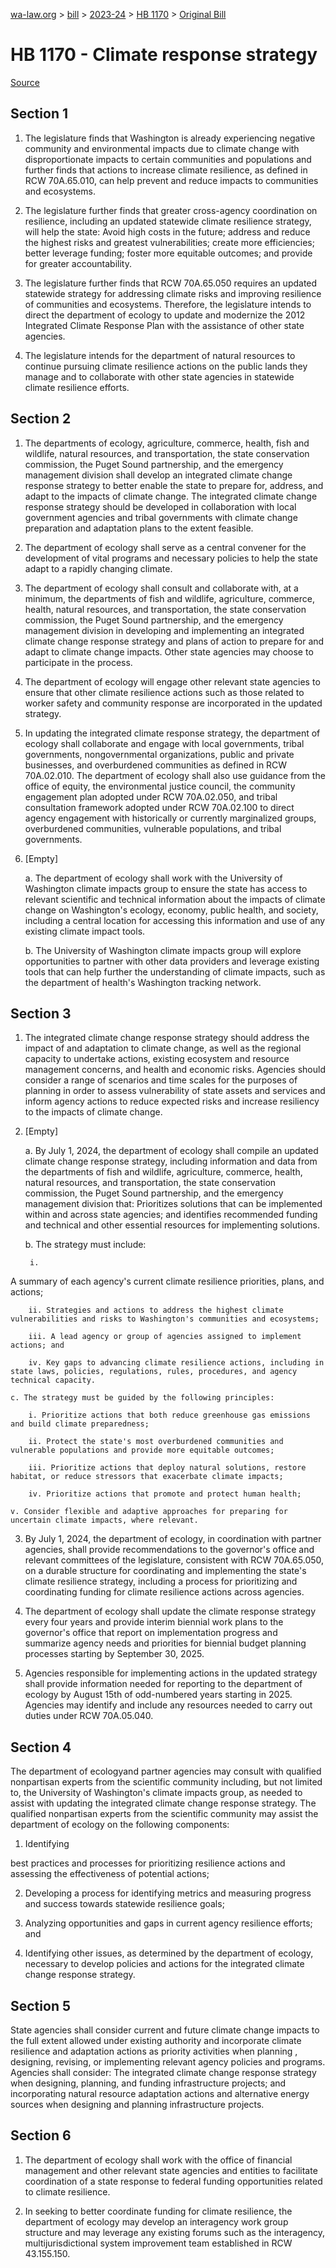 [wa-law.org](/) > [bill](/bill/) > [2023-24](/bill/2023-24/) > [HB 1170](/bill/2023-24/hb/1170/) > [Original Bill](/bill/2023-24/hb/1170/1/)

# HB 1170 - Climate response strategy

[Source](http://lawfilesext.leg.wa.gov/biennium/2023-24/Pdf/Bills/House%20Bills/1170.pdf)

## Section 1
1. The legislature finds that Washington is already experiencing negative community and environmental impacts due to climate change with disproportionate impacts to certain communities and populations and further finds that actions to increase climate resilience, as defined in RCW 70A.65.010, can help prevent and reduce impacts to communities and ecosystems.

2. The legislature further finds that greater cross-agency coordination on resilience, including an updated statewide climate resilience strategy, will help the state: Avoid high costs in the future; address and reduce the highest risks and greatest vulnerabilities; create more efficiencies; better leverage funding; foster more equitable outcomes; and provide for greater accountability.

3. The legislature further finds that RCW 70A.65.050 requires an updated statewide strategy for addressing climate risks and improving resilience of communities and ecosystems. Therefore, the legislature intends to direct the department of ecology to update and modernize the 2012 Integrated Climate Response Plan with the assistance of other state agencies.

4. The legislature intends for the department of natural resources to continue pursuing climate resilience actions on the public lands they manage and to collaborate with other state agencies in statewide climate resilience efforts.

## Section 2
1. The departments of ecology, agriculture, commerce, health, fish and wildlife, natural resources, and transportation, the state conservation commission, the Puget Sound partnership, and the emergency management division shall develop an integrated climate change response strategy to better enable the state  to prepare for, address, and adapt to the impacts of climate change. The integrated climate change response strategy should be developed in collaboration with local government agencies and tribal governments with climate change preparation and adaptation plans to the extent feasible.

2. The department of ecology shall serve as a central  convener for the development of vital programs and necessary policies to help the state adapt to a rapidly changing climate.

3. The department of ecology shall consult and collaborate with, at a minimum, the departments of fish and wildlife, agriculture, commerce, health, natural resources, and transportation, the state conservation commission, the Puget Sound partnership, and the emergency management division in developing and implementing an integrated climate change response strategy and plans of action to prepare for and adapt to climate change impacts. Other state agencies may choose to participate in the process.

4. The department of ecology will engage other relevant state agencies to ensure that other climate resilience actions such as those related to worker safety and community response are incorporated in the updated strategy.

5. In updating the integrated climate response strategy, the department of ecology shall collaborate and engage with local governments, tribal governments, nongovernmental organizations, public and private businesses, and overburdened communities as defined in RCW 70A.02.010. The department of ecology shall also use guidance from the office of equity, the environmental justice council, the community engagement plan adopted under RCW 70A.02.050, and tribal consultation framework adopted under RCW 70A.02.100 to direct agency engagement with historically or currently marginalized groups, overburdened communities, vulnerable populations, and tribal governments.

6. [Empty]

    a. The department of ecology shall work with the University of Washington climate impacts group to ensure the state has access to relevant scientific and technical information about the impacts of climate change on Washington's ecology, economy, public health, and society, including a central location for accessing this information and use of any existing climate impact tools.

    b. The University of Washington climate impacts group will explore opportunities to partner with other data providers and leverage existing tools that can help further the understanding of climate impacts, such as the department of health's Washington tracking network.

## Section 3
1. The integrated climate change response strategy should address the impact of and adaptation to climate change, as well as the regional capacity to undertake actions, existing ecosystem and resource management concerns, and health and economic risks. Agencies should consider a range of scenarios and time scales for the purposes of planning in order to assess vulnerability of state assets and services and inform agency actions to reduce expected risks and increase resiliency to the impacts of climate change.

2. [Empty]

    a. By July 1, 2024, the department of ecology shall compile an updated climate change response strategy, including information and data from the departments of fish and wildlife, agriculture, commerce, health, natural resources, and transportation, the state conservation commission, the Puget Sound partnership, and the emergency management division that: Prioritizes solutions that can be implemented within and across state agencies; and identifies recommended funding  and technical and other essential resources for implementing solutions.

    b. The  strategy must include:

        i.

A summary of each agency's current climate resilience priorities, plans, and actions;

        ii. Strategies and actions to address the highest climate vulnerabilities and risks to Washington's communities and ecosystems;

        iii. A lead agency or group of agencies assigned to implement actions; and

        iv. Key gaps to advancing climate resilience actions, including in state laws, policies, regulations, rules, procedures, and agency technical capacity.

    c. The strategy must be guided by the following principles:

        i. Prioritize actions that both reduce greenhouse gas emissions and build climate preparedness;

        ii. Protect the state's most overburdened communities and vulnerable populations and provide more equitable outcomes;

        iii. Prioritize actions that deploy natural solutions, restore habitat, or reduce stressors that exacerbate climate impacts;

        iv. Prioritize actions that promote and protect human health;

    v. Consider flexible and adaptive approaches for preparing for uncertain climate impacts, where relevant.

3. By July 1, 2024, the department of ecology, in coordination with partner agencies, shall provide recommendations to the governor's office and relevant committees of the legislature, consistent with RCW 70A.65.050, on a durable structure for coordinating and implementing the state's climate resilience strategy, including a process for prioritizing and coordinating funding for climate resilience actions across agencies.

4. The department of ecology shall update the climate response strategy every four years and provide interim biennial work plans to the governor's office that report on implementation progress and summarize agency needs and priorities for biennial budget planning processes starting by September 30, 2025.

5. Agencies responsible for implementing actions in the updated strategy shall provide information needed for reporting to the department of ecology by August 15th of odd-numbered years starting in 2025. Agencies may identify and include any resources needed to carry out duties under RCW 70A.05.040.

## Section 4
The department of ecologyand partner agencies may consult with qualified nonpartisan experts from the scientific community including, but not limited to, the University of Washington's climate impacts group, as needed to assist with updating the integrated climate change response strategy. The qualified nonpartisan experts from the scientific community may assist the department of ecology on the following components:

1. Identifying

best practices and processes for prioritizing resilience actions and assessing the effectiveness of potential actions;

2. Developing a process for identifying metrics and measuring progress and success towards statewide resilience goals;

3. Analyzing opportunities and gaps in current agency resilience efforts; and

4. Identifying other issues, as determined by the department of ecology, necessary to develop policies and actions for the integrated climate change response strategy.

## Section 5
State agencies shall consider current and future climate change impacts to the full extent allowed under existing authority and incorporate climate resilience and adaptation actions as priority activities when planning , designing, revising, or implementing relevant agency policies and programs. Agencies shall consider: The integrated climate change response strategy when designing, planning, and funding infrastructure projects; and incorporating natural resource adaptation actions and alternative energy sources when designing and planning infrastructure projects.

## Section 6
1. The department of ecology shall work with the office of financial management and other relevant state agencies and entities to facilitate coordination of a state response to federal funding opportunities related to climate resilience.

2. In seeking to better coordinate funding for climate resilience, the department of ecology may develop an interagency work group structure and may leverage any existing forums such as the interagency, multijurisdictional system improvement team established in RCW 43.155.150.
